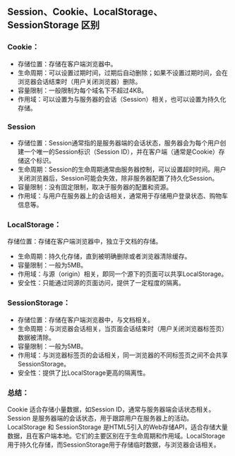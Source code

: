 ## Session、Cookie、LocalStorage、SessionStorage 区别


### Cookie：

- 存储位置：存储在客户端浏览器中。
- 生命周期：可以设置过期时间，过期后自动删除；如果不设置过期时间，会在浏览器会话结束时（用户关闭浏览器）删除。
- 容量限制：一般限制为每个域名下不超过4KB。
- 作用域：可以设置为与服务器的会话（Session）相关，也可以设置为持久化存储。

### Session
- 存储位置：Session通常指的是服务器端的会话状态，服务器会为每个用户创建一个唯一的Session标识（Session ID），并在客户端（通常是Cookie）存储这个标识。
- 生命周期：Session的生命周期通常由服务器控制，可以设置超时时间。用户关闭浏览器后，Session可能会失效，除非服务器配置了持久化Session。
- 容量限制：没有固定限制，取决于服务器的配置和资源。
- 作用域：与用户在服务器上的会话相关，通常用于存储用户登录状态、购物车信息等。

### LocalStorage：

存储位置：存储在客户端浏览器中，独立于文档的存储。
- 生命周期：持久化存储，直到被明确删除或者浏览器清除缓存。
- 容量限制：一般为5MB。
- 作用域：与源（origin）相关，即同一个源下的页面可以共享LocalStorage。
- 安全性：只能通过同源的页面访问，提供了一定程度的隔离。

### SessionStorage：
- 存储位置：存储在客户端浏览器中，与文档相关。
- 生命周期：与浏览器会话相关，当页面会话结束时（用户关闭浏览器标签页）数据被清除。
- 容量限制：一般为5MB。
- 作用域：与浏览器标签页的会话相关，同一浏览器的不同标签页之间不会共享SessionStorage。
- 安全性：提供了比LocalStorage更高的隔离性。

### 总结：
Cookie 适合存储小量数据，如Session ID，通常与服务器端会话状态相关。
Session 是服务器端的会话状态，用于跟踪用户在服务器上的活动。
LocalStorage 和 SessionStorage 是HTML5引入的Web存储API，适合存储大量数据，且在客户端本地。它们的主要区别在于生命周期和作用域。LocalStorage用于持久化存储，而SessionStorage用于存储临时数据，与浏览器会话相关。

[//]: # (+ Cookie 和 LocalStorage)

[//]: # (1、主要区别是 Cookie 会被发送到服务器，而 LocalStorage 是存储在浏览器本地的，不会发送到服务器。)

[//]: # (2、Cookie 一般大小是4k 左右，LocalStorage 大小是 5M 左右&#40;具体看浏览器的实现&#41;)

[//]: # ()
[//]: # (+ LocalStorage 和 SessionStorage)

[//]: # (1、LocalStorage 一般不会自动过期（除非用户手动删除）)

[//]: # (2、SessionStorage 在会话结束时，由浏览器决定何时清空，（一般在页签关闭的时候清空）)

[//]: # ()
[//]: # (+ Cookie 和 Session)

[//]: # (1、Cookie 存在浏览器里面，Session 存在服务器文件里)

[//]: # (2、Session 是基于 Cookie 实现的，具体做法就是把 SessionID 存放在 Cookie 里面，服务器里面存着对应 sessionID 的数据 )


